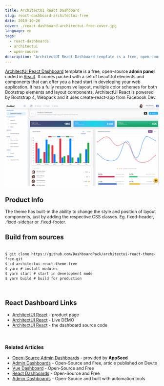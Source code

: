 ```yaml
---
title: ArchitectUI React Dashboard
slug: react-dashboard-architectui-free
date: 2019-10-26
cover: ./react-dashboard-architectui-free-cover.jpg
language: en
tags:
  - react-dashboards
  - architectui
  - open-source
description: "ArchitectUI React Dashboard template is a free, open-source admin panel coded in React"
---
```


[ArchitectUI React Dashboard](https://dashboardpack.com/theme-details/architectui-react-dashboard-free/?ref=appseed) template is a free, open-source **admin panel** coded in [React](https://reactjs.org/). It comes packed with a set of beautiful elements and components that can offer you a head start in developing your web application. It has a fully responsive layout, multiple color schemes for both Bootstrap elements and layout components. ArchitectUI React is powered by Bootstrap 4, Webpack and it uses create-react-app from Facebook Dev.

![ArchitectUI React Dashboard - Open-Source React Admin Panel.](https://raw.githubusercontent.com/admin-dashboards/static/master/bootstrap-dashboard-architectui-intro.gif)

## Product Info

The theme has built-in the ability to change the style and position of layout components, just by adding the respective CSS classes. Eg. fixed-header, .fixed-sidebar or .fixed-footer.

## Build from sources

```

$ git clone https://github.com/DashboardPack/architectui-react-theme-free.git
$ cd architectui-react-theme-free
$ yarn # install modules
$ yarn start # start in development mode
$ yarn build # build for production

```

<br />

## React Dashboard Links

- [ArchitectUI React](https://dashboardpack.com/theme-details/architectui-react-dashboard-free/) - product page
- [ArchitectUI React](https://demo.dashboardpack.com/architectui-react-free/#/dashboards/basic) - Live DEMO
- [ArchitectUI React](https://github.com/DashboardPack/architectui-react-theme-free) - the dashboard source code

<br />

### Related Articles

- [Open-Source Admin Dashboards](https://appseed.us/admin-dashboards/open-source) - provided by **AppSeed**
- [Admin Dashboards](https://dev.to/sm0ke/admin-dashboards-open-source-and-free-4aep) - Open-Source and Free, article published on Dev.to
- [Vue Dashboard](https://dev.to/sm0ke/vue-dashboard-open-source-apps-1gd1) - Open-Source and Free
- [React Dashboards](https://dev.to/sm0ke/react-dashboards-open-source-apps-1c7j) - Open-Source and Free
- [Admin Dashboards](https://blog.appseed.us/admin-dashboards-open-source-built-with-automation-tools/) - Open-Source and built with automation tools
